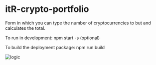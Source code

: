 # itR-crypto-portfolio
Form in which you can type the number of cryptocurrencies to but and calculates the total.

To run in development:  npm start -s (optional)

To build the deployment package: npm run build

![logic](https://www.itreverie.com/githubimages/itR-crypto-portfolio.png)
